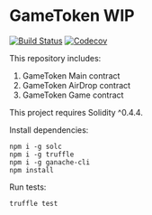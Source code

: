 # GameToken WIP
[![Build Status](https://img.shields.io/travis/AfterShockGames/CustomToken.svg?branch=master&style=flat-square)](https://travis-ci.org/AfterShockGames/CustomToken)
[![Codecov](https://img.shields.io/codecov/c/github/AfterShockGames/CustomToken.svg?style=flat-square)](https://codecov.io/gh/AfterShockGames/CustomToken)

This repository includes:

1. GameToken Main contract
2. GameToken AirDrop contract
3. GameToken Game contract

This project requires Solidity ^0.4.4.

Install dependencies:

    npm i -g solc
    npm i -g truffle
    npm i -g ganache-cli
    npm install

Run tests:

    truffle test
